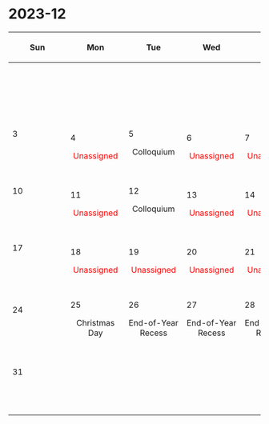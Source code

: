 # 2023-12

|<div style='max-width:100px;width:100px'><p>Sun</p></div>|<div style='max-width:100px;width:100px'><p>Mon</p></div>|<div style='max-width:100px;width:100px'><p>Tue</p></div>|<div style='max-width:100px;width:100px'><p>Wed</p></div>|<div style='max-width:100px;width:100px'><p>Thu</p></div>|<div style='max-width:100px;width:100px'><p>Fri</p></div>|<div style='max-width:100px;width:100px'><p>Sat</p></div>|
|:-:|:-:|:-:|:-:|:-:|:-:|:-:|
|<p><br/><br/></p> |<p><br/><br/></p> |<p><br/><br/></p> |<p><br/><br/></p> |<p><br/><br/></p> |<p align='left'>1</p><span style='color:red'>Unassigned</span><br/><br/>|<p align='left'>2</p><p><br/><br/></p>|
|<p align='left'>3</p><p><br/><br/></p>|<p align='left'>4</p><span style='color:red'>Unassigned</span><br/><br/>|<p align='left'>5</p><p>Colloquium<br/><br/></p>|<p align='left'>6</p><span style='color:red'>Unassigned</span><br/><br/>|<p align='left'>7</p><span style='color:red'>Unassigned</span><br/><br/>|<p align='left'>8</p><span style='color:red'>Unassigned</span><br/><br/>|<p align='left'>9</p><p><br/><br/></p>|
|<p align='left'>10</p><p><br/><br/></p>|<p align='left'>11</p><span style='color:red'>Unassigned</span><br/><br/>|<p align='left'>12</p><p>Colloquium<br/><br/></p>|<p align='left'>13</p><span style='color:red'>Unassigned</span><br/><br/>|<p align='left'>14</p><span style='color:red'>Unassigned</span><br/><br/>|<p align='left'>15</p><span style='color:red'>Unassigned</span><br/><br/>|<p align='left'>16</p><p><br/><br/></p>|
|<p align='left'>17</p><p><br/><br/></p>|<p align='left'>18</p><span style='color:red'>Unassigned</span><br/><br/>|<p align='left'>19</p><span style='color:red'>Unassigned</span><br/><br/>|<p align='left'>20</p><span style='color:red'>Unassigned</span><br/><br/>|<p align='left'>21</p><span style='color:red'>Unassigned</span><br/><br/>|<p align='left'>22</p><span style='color:red'>Unassigned</span><br/><br/>|<p align='left'>23</p><p><br/><br/></p>|
|<p align='left'>24</p><p><br/><br/></p>|<p align='left'>25</p><p>Christmas Day</p><br/>|<p align='left'>26</p><p>End-of-Year Recess<br/><br/></p>|<p align='left'>27</p><p>End-of-Year Recess<br/><br/></p>|<p align='left'>28</p><p>End-of-Year Recess<br/><br/></p>|<p align='left'>29</p><p>End-of-Year Recess<br/><br/></p>|<p align='left'>30</p><p><br/><br/></p>|
|<p align='left'>31</p><p><br/><br/></p>|<p><br/><br/></p> |<p><br/><br/></p> |<p><br/><br/></p> |<p><br/><br/></p> |<p><br/><br/></p> |<p><br/><br/></p> |
